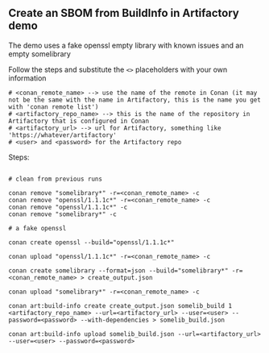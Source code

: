 ## Create an SBOM from BuildInfo in Artifactory demo

The demo uses a fake openssl empty library with known issues and an empty somelibrary

Follow the steps and substitute the ``<>`` placeholders with your own information

```
# <conan_remote_name> --> use the name of the remote in Conan (it may not be the same with the name in Artifactory, this is the name you get with 'conan remote list')
# <artifactory_repo_name> --> this is the name of the repository in Artifactory that is configured in Conan
# <artifactory_url> --> url for Artifactory, something like 'https://whatever/artifactory'
# <user> and <password> for the Artifactory repo
```

Steps:

```

# clean from previous runs

conan remove "somelibrary*" -r=<conan_remote_name> -c
conan remove "openssl/1.1.1c*" -r=<conan_remote_name> -c
conan remove "openssl/1.1.1c*" -c
conan remove "somelibrary*" -c

# a fake openssl

conan create openssl --build="openssl/1.1.1c*"

conan upload "openssl/1.1.1c*" -r=<conan_remote_name> -c

conan create somelibrary --format=json --build="somelibrary*" -r=<conan_remote_name> > create_output.json

conan upload "somelibrary*" -r=<conan_remote_name> -c

conan art:build-info create create_output.json somelib_build 1 <artifactory_repo_name> --url=<artifactory_url> --user=<user> --password=<password> --with-dependencies > somelib_build.json

conan art:build-info upload somelib_build.json --url=<artifactory_url> --user=<user> --password=<password>
```